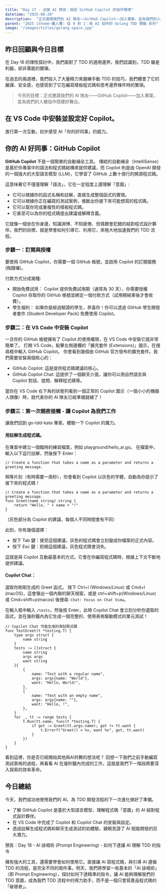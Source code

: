 ```yaml
---
title: "Day 17 - 迎接 AI 隊友：設定 GitHub Copilot 的協作環境"
datetime: "2025-08-20"
description:  "正式邀請我們的 AI 隊友——GitHub Copilot——加入專案，並為我們的人機協作搭建好舞台。"
parent: "2025 ithome-鐵人賽: 從 0 到 1：與 AI 協作的 Golang TDD 實戰 系列"
image: "/images/titles/golang-space.jpg"
---
```

 

## 昨日回顧與今日目標

在 Day 16 的理性探討中，我們面對了 TDD 的適用邊界，我們認識到，TDD 雖是利器，卻非萬能的銀彈。

在過去的兩週裡，我們投入了大量精力來磨練手動 TDD 的技巧，我們體會了它的嚴謹、安全感，也感受到了它在編寫樣板程式碼和思考邊界條件時的繁瑣。

> 今天的目標：正式邀請我們的 AI 隊友——GitHub Copilot——加入專案，並為我們的人機協作搭建好舞台。


## 在 VS Code 中安裝並設定好 Copilot。

進行第一次互動，初步感受 AI「你的好同事」的威力。

## 你的 AI 好同事：GitHub Copilot

**GitHub Copilot** 不是一個簡單的自動補全工具。 傳統的自動補全（IntelliSense）是基於你專案中的語法和程式碼結構來提供建議，而 Copilot 則是由 OpenAI 開發的一個強大的大型語言模型 (LLM)，它學習了 GitHub 上數十億行的開源程式碼。

這意味著它不僅僅理解「語法」，它在一定程度上還理解「意圖」:

- 它可以根據你的函式名稱和註解，直接生成整個函式的實現。
- 它可以根據你正在編寫的測試案例，推斷出你接下來可能想寫的程式碼。
- 它可以幫你完成重複性的樣板程式碼。
- 它甚至可以為你的程式碼提出建議或解釋含義。

它就像一個坐在你身邊，知識淵博、不知疲倦、但偶爾會犯錯的結對程式設計夥伴。我們的目標，就是學會如何引導它、利用它，來極大地加速我們的 TDD 流程。

### 步驟一：訂閱與授權

要使用 GitHub Copilot，你需要一個 GitHub 帳號，並啟用 Copilot 的訂閱服務 (掏錢囉)。

付款方式分成幾種:

- 開始免費試用： Copilot 提供免費試用期（通常為 30 天），你需要授權 Copilot 存取你的 GitHub 帳號並綁定一個付款方式（試用期結束後才會收費）。
- 學生福利： 如果你是經過驗證的學生，恭喜你！你可以透過 GitHub 學生開發者套件 (Student Developer Pack) 免費使用 Copilot。

### 步驟二：在 VS Code 中安裝 Copilot

一旦你的 GitHub 帳號擁有了 Copilot 的使用權限，在 VS Code 中安裝它就非常簡單了。
打開 VS Code，點擊左側邊欄的「擴充套件 (Extensions)」圖示，在搜尋框中輸入 GitHub Copilot。
你會看到幾個由 GitHub 官方發布的擴充套件。我們需要安裝兩個核心的：

- GitHub Copilot: 這是提供程式碼建議的核心。
- GitHub Copilot Chat: 這提供了一個聊天介面，讓你可以用自然語言與 Copilot 對話、提問、解釋程式碼等。

當你在 VS Code 右下角的狀態列看到一個正常的 Copilot 圖示（一個小小的機器人頭像）時，就代表你的 AI 隊友已經準備就緒了！

### 步驟三：第一次親密接觸 - 讓 Copilot 為我們工作

讓我們回到 go-tdd-kata 專案，體驗一下 Copilot 的魔力。

#### 用註解生成程式碼。

在專案中建立一個臨時的練習檔案，例如 playground/hello_ai.go。
在檔案中，輸入以下這行註解，然後按下 Enter：

```golang
// Create a function that takes a name as a parameter and returns a greeting message.
```

稍等片刻（有時需要一兩秒），你會看到 Copilot 以灰色的字體，自動為你提示了接下來的程式碼！

```golang
// Create a function that takes a name as a parameter and returns a greeting message.
func Greet(name string) string {
    return "Hello, " + name + "!"
}
```

（灰色部分為 Copilot 的建議，每個人不同時間會有不同）

此刻，你有幾個選擇：

- 按下 Tab 鍵：接受這個建議，灰色的程式碼會立刻變成你檔案的正式內容。
- 按下 Esc 鍵：拒絕這個建議，灰色程式碼會消失。

這就是與 Copilot 互動最基本的方式。它會在你編寫程式碼時，根據上下文不斷地提供建議。

#### Copilot Chat：

選取你剛剛生成的 Greet 函式。
按下 Ctrl+I (Windows/Linux) 或 Cmd+I (macOS)，這會彈出一個內聯的聊天視窗，或是 ctrl+shift+p(Windows/Linux) 或 Cmd+shift+p(macos) 後搜尋: `Chat: Focus on Chat View`。

在輸入框中輸入 `/tests`，然後按 Enter，此時 Copilot Chat 會立刻分析你選取的函式，並在幾秒鐘內為它生成一個完整的、使用表格驅動模式的單元測試！

```golang
// Copilot Chat 可能生成的測試程式碼
func TestGreet(t *testing.T) {
    type args struct {
        name string
    }
    tests := []struct {
        name string
        args args
        want string
    }{
        {
            name: "Test with a regular name",
            args: args{name: "World"},
            want: "Hello, World!",
        },
        {
            name: "Test with an empty name",
            args: args{name: ""},
            want: "Hello, !",
        },
    }
    for _, tt := range tests {
        t.Run(tt.name, func(t *testing.T) {
            if got := Greet(tt.args.name); got != tt.want {
                t.Errorf("Greet() = %v, want %v", got, tt.want)
            }
        })
    }
}
```

看到這裡，你是否已經開始其他與AI共舞的想法呢？ 回想一下我們之前手動編寫測試表格的過程，再看看 AI 在幾秒鐘內完成的工作，這就是我們下一階段將要深入探索的效率革命。

## 今日總結

今天，我們成功地使用我們的 AI，為 TDD 開發流程的下一次進化做好了準備。

- 了解 GitHub Copilot 是基於大型語言模型、理解程式碼「意圖」的 AI 結對程式設計夥伴。
- 在 VS Code 中完成了 Copilot 和 Copilot Chat 的安裝與設定。
- 透過註解生成程式碼和聊天生成測試的初體驗，親眼見證了 AI 賦能開發的巨大潛力。

預告：Day 18 - AI 詠唱術 (Prompt Engineering) - 如何下達讓 AI 理解 TDD 的指令

擁有強大的工具，還需要學會如何使用它。直接讓 AI 寫程式碼，與引導 AI 遵循 TDD 的流程，是完全不同的兩件事。明天，我們將學習一些基本的「AI 詠唱術」（即 Prompt Engineering），探討如何下達精準的指令，讓 AI 能夠理解我們的 TDD 意圖，成為我們 TDD 流程中的得力助手，而不是一個只會寫產品程式碼的「破壞者」。
